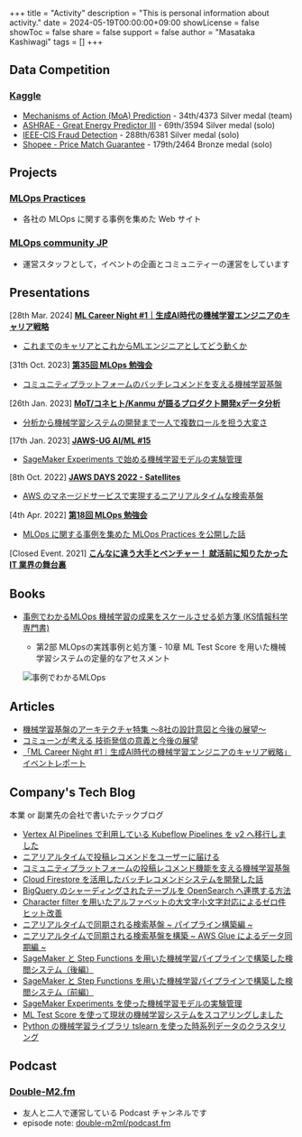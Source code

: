 +++
title = "Activity"
description = "This is personal information about activity."
date = 2024-05-19T00:00:00+09:00
showLicense = false
showToc = false
share = false
support = false
author = "Masataka Kashiwagi"
tags = []
+++

## **Data Competition**

### [Kaggle](https://www.kaggle.com/masatakashiwagi)

- [Mechanisms of Action (MoA) Prediction](https://www.kaggle.com/competitions/lish-moa) - 34th/4373 Silver medal (team)
- [ASHRAE - Great Energy Predictor III](https://www.kaggle.com/competitions/ashrae-energy-prediction) - 69th/3594 Silver medal (solo)
- [IEEE-CIS Fraud Detection](https://www.kaggle.com/competitions/ieee-fraud-detection) - 288th/6381 Silver medal (solo)
- [Shopee - Price Match Guarantee](https://www.kaggle.com/competitions/shopee-product-matching) - 179th/2464 Bronze medal (solo)

## **Projects**

### [MLOps Practices](https://masatakashiwagi.github.io/mlops-practices/)

- 各社の MLOps に関する事例を集めた Web サイト

### [MLOps community JP](https://mlops.connpass.com/)

- 運営スタッフとして，イベントの企画とコミュニティーの運営をしています

## **Presentations**

[28th Mar. 2024] **<u>[ML Career Night #1｜生成AI時代の機械学習エンジニアのキャリア戦略](https://tech-track.connpass.com/event/304056/)</u>**

- [これまでのキャリアとこれからMLエンジニアとしてどう動くか](https://speakerdeck.com/masatakashiwagi/koremadenokiyariatokorekaramlenziniatositedoudong-kuka)

[31th Oct. 2023] **<u>[第35回 MLOps 勉強会](https://mlops.connpass.com/event/297976/)</u>**

- [コミュニティプラットフォームのバッチレコメンドを支える機械学習基盤](https://speakerdeck.com/masatakashiwagi/di-35hui-mlops-mian-qiang-hui-komiyuniteipuratutohuomunobatutirekomendowozhi-eruji-jie-xue-xi-ji-pan)

[26th Jan. 2023] **<u>[MoT/コネヒト/Kanmu が語るプロダクト開発xデータ分析](https://kanmu.connpass.com/event/270440/)</u>**

- [分析から機械学習システムの開発まで一人で複数ロールを担う大変さ](https://speakerdeck.com/masatakashiwagi/kanmu-gayu-rupurodakutokai-fa-xdetafen-xi-fen-xi-karaji-jie-xue-xi-sisutemunokai-fa-made-ren-defu-shu-roruwodan-uda-bian-sa)

[17th Jan. 2023] **<u>[JAWS-UG AI/ML #15](https://jawsug-ai.connpass.com/event/263957/)</u>**

- [SageMaker Experiments で始める機械学習モデルの実験管理](https://speakerdeck.com/masatakashiwagi/ml-number-15-sagemaker-experimentsdeshi-meruji-jie-xue-xi-moderunoshi-yan-guan-li)

[8th Oct. 2022] **<u>[JAWS DAYS 2022 - Satellites](https://jawsdays2022.jaws-ug.jp/sessions/A11/)</u>**

- [AWS のマネージドサービスで実現するニアリアルタイムな検索基盤](https://speakerdeck.com/masatakashiwagi/jaws-days-2022-awsnomanezidosabisudeshi-xian-suruniariarutaimunajian-suo-ji-pan)

[4th Apr. 2022] **<u>[第18回 MLOps 勉強会](https://mlops.connpass.com/event/242652/)</u>**

- [MLOps に関する事例を集めた MLOps Practices を公開した話](https://speakerdeck.com/masatakashiwagi/di-18hui-mlops-mian-qiang-hui-mlops-practicesfalseshao-jie)

[Closed Event. 2021] **<u>[こんなに違う大手とベンチャー！ 就活前に知りたかった IT 業界の舞台裏](https://www.goodfind.jp/2021/seminar/5265)</u>**

## **Books**

- [事例でわかるMLOps 機械学習の成果をスケールさせる処方箋 (KS情報科学専門書)](https://amzn.asia/d/5OYHUf5)
  - 第2部 MLOpsの実践事例と処方箋 - 10章 ML Test Score を用いた機械学習システムの定量的なアセスメント

  ![事例でわかるMLOps](../img/cover_mlops_obiari.jpg "事例でわかるMLOps")

## **Articles**

- [機械学習基盤のアーキテクチャ特集 〜8社の設計意図と今後の展望〜](https://findy-tools.io/articles/ml/17)
- [コミューンが考える 技術発信の意義と今後の展望](https://note.com/communeinc/n/n4d0104c5d483)
- [「ML Career Night #1｜生成AI時代の機械学習エンジニアのキャリア戦略」 イベントレポート](https://techhire.trackrecords.co.jp/media/ML-Career-Night1)

## **Company's Tech Blog**

本業 or 副業先の会社で書いたテックブログ

- [Vertex AI Pipelines で利用している Kubeflow Pipelines を v2 へ移行しました](https://tech.commune.co.jp/entry/2024/06/24/180000)
- [ニアリアルタイムで投稿レコメンドをユーザーに届ける](https://tech.commmune.jp/entry/2023/12/22/173000)
- [コミュニティプラットフォームの投稿レコメンド機能を支える機械学習基盤](https://tech.commmune.jp/entry/2023/09/27/173000)
- [Cloud Firestore を活用したバッチレコメンドシステムを開発した話](https://tech.high-link.co.jp/entry/Cloud-Firestore-batch-recommend-system)
- [BigQuery のシャーディングされたテーブルを OpenSearch へ連携する方法](https://tech.connehito.com/entry/2022/11/25/171208)
- [Character filter を用いたアルファベットの大文字小文字対応によるゼロ件ヒット改善](https://tech.connehito.com/entry/2022/11/15/180104)
- [ニアリアルタイムで同期される検索基盤 ~ パイプライン構築編 ~](https://tech.connehito.com/entry/2022/09/16/165655)
- [ニアリアルタイムで同期される検索基盤を構築 ~ AWS Glue によるデータ同期編 ~](https://tech.connehito.com/entry/2022/08/24/184911)
- [SageMaker と Step Functions を用いた機械学習パイプラインで構築した検閲システム（後編）](https://tech.connehito.com/entry/2022/03/28/190436)
- [SageMaker と Step Functions を用いた機械学習パイプラインで構築した検閲システム（前編）](https://tech.connehito.com/entry/2022/03/24/173719)
- [SageMaker Experiments を使った機械学習モデルの実験管理](https://tech.connehito.com/entry/2021/12/15/181332)
- [ML Test Score を使って現状の機械学習システムをスコアリングしました](https://tech.connehito.com/entry/2021/09/30/181145)
- [Python の機械学習ライブラリ tslearn を使った時系列データのクラスタリング](https://blog.brains-tech.co.jp/tslearn-time-series-clustering)

## **Podcast**

### [Double-M2.fm](https://anchor.fm/double-m2)

- 友人と二人で運営している Podcast チャンネルです
- episode note: [double-m2ml/podcast.fm](https://github.com/double-m2ml/podcast.fm)

